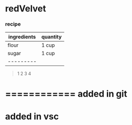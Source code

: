 # redVelvet


### recipe ###
| ingredients | quantity |
|-------------|----------|
| flour  | 1 cup  |
| sugar | 1 cup |
|---------|


>1
>2
>3
>4

============
added in git
============
added in vsc
============



